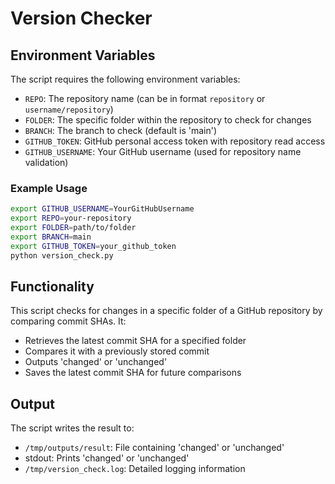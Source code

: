# Version Checker

## Environment Variables

The script requires the following environment variables:

- `REPO`: The repository name (can be in format `repository` or `username/repository`)
- `FOLDER`: The specific folder within the repository to check for changes
- `BRANCH`: The branch to check (default is 'main')
- `GITHUB_TOKEN`: GitHub personal access token with repository read access
- `GITHUB_USERNAME`: Your GitHub username (used for repository name validation)

### Example Usage

```bash
export GITHUB_USERNAME=YourGitHubUsername
export REPO=your-repository
export FOLDER=path/to/folder
export BRANCH=main
export GITHUB_TOKEN=your_github_token
python version_check.py
```

## Functionality

This script checks for changes in a specific folder of a GitHub repository by comparing commit SHAs. It:
- Retrieves the latest commit SHA for a specified folder
- Compares it with a previously stored commit
- Outputs 'changed' or 'unchanged'
- Saves the latest commit SHA for future comparisons

## Output

The script writes the result to:
- `/tmp/outputs/result`: File containing 'changed' or 'unchanged'
- stdout: Prints 'changed' or 'unchanged'
- `/tmp/version_check.log`: Detailed logging information
